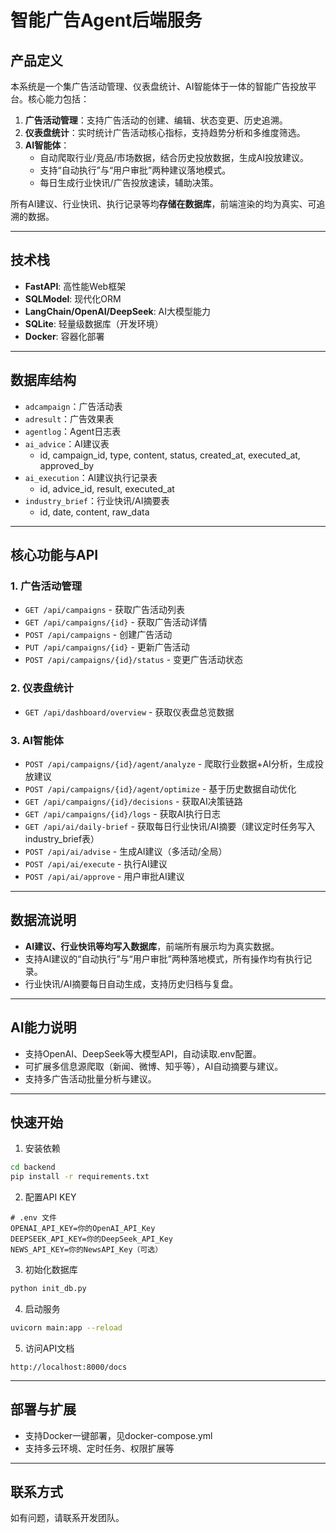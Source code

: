 # 智能广告Agent后端服务

## 产品定义

本系统是一个集广告活动管理、仪表盘统计、AI智能体于一体的智能广告投放平台。核心能力包括：

1. **广告活动管理**：支持广告活动的创建、编辑、状态变更、历史追溯。
2. **仪表盘统计**：实时统计广告活动核心指标，支持趋势分析和多维度筛选。
3. **AI智能体**：
   - 自动爬取行业/竞品/市场数据，结合历史投放数据，生成AI投放建议。
   - 支持“自动执行”与“用户审批”两种建议落地模式。
   - 每日生成行业快讯/广告投放速读，辅助决策。

所有AI建议、行业快讯、执行记录等均**存储在数据库**，前端渲染的均为真实、可追溯的数据。

---

## 技术栈

- **FastAPI**: 高性能Web框架
- **SQLModel**: 现代化ORM
- **LangChain/OpenAI/DeepSeek**: AI大模型能力
- **SQLite**: 轻量级数据库（开发环境）
- **Docker**: 容器化部署

---

## 数据库结构

- `adcampaign`：广告活动表
- `adresult`：广告效果表
- `agentlog`：Agent日志表
- `ai_advice`：AI建议表
  - id, campaign_id, type, content, status, created_at, executed_at, approved_by
- `ai_execution`：AI建议执行记录表
  - id, advice_id, result, executed_at
- `industry_brief`：行业快讯/AI摘要表
  - id, date, content, raw_data

---

## 核心功能与API

### 1. 广告活动管理
- `GET /api/campaigns` - 获取广告活动列表
- `GET /api/campaigns/{id}` - 获取广告活动详情
- `POST /api/campaigns` - 创建广告活动
- `PUT /api/campaigns/{id}` - 更新广告活动
- `POST /api/campaigns/{id}/status` - 变更广告活动状态

### 2. 仪表盘统计
- `GET /api/dashboard/overview` - 获取仪表盘总览数据

### 3. AI智能体
- `POST /api/campaigns/{id}/agent/analyze` - 爬取行业数据+AI分析，生成投放建议
- `POST /api/campaigns/{id}/agent/optimize` - 基于历史数据自动优化
- `GET /api/campaigns/{id}/decisions` - 获取AI决策链路
- `GET /api/campaigns/{id}/logs` - 获取AI执行日志
- `GET /api/ai/daily-brief` - 获取每日行业快讯/AI摘要（建议定时任务写入industry_brief表）
- `POST /api/ai/advise` - 生成AI建议（多活动/全局）
- `POST /api/ai/execute` - 执行AI建议
- `POST /api/ai/approve` - 用户审批AI建议

---

## 数据流说明

- **AI建议、行业快讯等均写入数据库**，前端所有展示均为真实数据。
- 支持AI建议的“自动执行”与“用户审批”两种落地模式，所有操作均有执行记录。
- 行业快讯/AI摘要每日自动生成，支持历史归档与复盘。

---

## AI能力说明

- 支持OpenAI、DeepSeek等大模型API，自动读取.env配置。
- 可扩展多信息源爬取（新闻、微博、知乎等），AI自动摘要与建议。
- 支持多广告活动批量分析与建议。

---

## 快速开始

1. 安装依赖
```bash
cd backend
pip install -r requirements.txt
```

2. 配置API KEY
```env
# .env 文件
OPENAI_API_KEY=你的OpenAI_API_Key
DEEPSEEK_API_KEY=你的DeepSeek_API_Key
NEWS_API_KEY=你的NewsAPI_Key（可选）
```

3. 初始化数据库
```bash
python init_db.py
```

4. 启动服务
```bash
uvicorn main:app --reload
```

5. 访问API文档
```
http://localhost:8000/docs
```

---

## 部署与扩展

- 支持Docker一键部署，见docker-compose.yml
- 支持多云环境、定时任务、权限扩展等

---

## 联系方式
如有问题，请联系开发团队。 